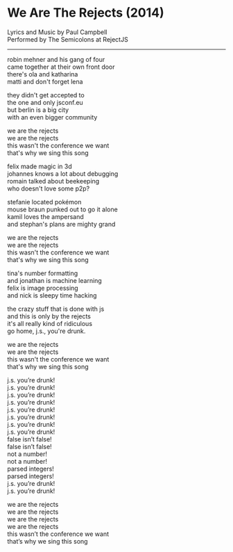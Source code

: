 We Are The Rejects (2014)
=========================

Lyrics and Music by Paul Campbell  
Performed by The Semicolons at RejectJS  

---

robin mehner and his gang of four  
came together at their own front door  
there's ola and katharina  
matti and don't forget lena  

they didn't get accepted to  
the one and only jsconf.eu  
but berlin is a big city  
with an even bigger community  

we are the rejects  
we are the rejects  
this wasn't the conference we want  
that's why we sing this song  

felix made magic in 3d  
johannes knows a lot about debugging  
romain talked about beekeeping  
who doesn't love some p2p?  

stefanie located pokémon  
mouse braun punked out to go it alone  
kamil loves the ampersand  
and stephan's plans are mighty grand  

we are the rejects  
we are the rejects  
this wasn't the conference we want  
that's why we sing this song  

tina's number formatting  
and jonathan is machine learning  
felix is image processing  
and nick is sleepy time hacking  

the crazy stuff that is done with js  
and this is only by the rejects  
it's all really kind of ridiculous  
go home, j.s., you're drunk.  

we are the rejects  
we are the rejects  
this wasn't the conference we want  
that's why we sing this song  

j.s. you’re drunk!  
j.s. you’re drunk!  
j.s. you’re drunk!  
j.s. you’re drunk!  
j.s. you’re drunk!  
j.s. you’re drunk!  
j.s. you’re drunk!  
j.s. you’re drunk!  
false isn’t false!  
false isn’t false!  
not a number!  
not a number!  
parsed integers!  
parsed integers!  
j.s. you’re drunk!  
j.s. you’re drunk!  

we are the rejects  
we are the rejects  
we are the rejects  
we are the rejects  
this wasn’t the conference we want  
that’s why we sing this song  
